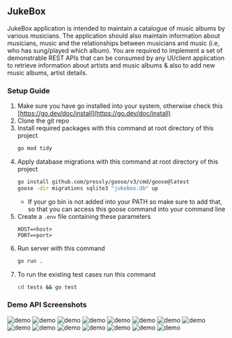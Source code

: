 ## JukeBox

JukeBox application is intended to maintain a catalogue of music albums by various musicians. The
application should also maintain information about musicians, music and the relationships between
musicians and music (i.e, who has sung/played which album). You are required to implement a set of
demonstrable REST APIs that can be consumed by any UI/client application to retrieve information
about artists and music albums & also to add new music albums, artist details.

### Setup Guide

1. Make sure you have go installed into your system, otherwise check this [https://go.dev/doc/install](https://go.dev/doc/install)
2. Clone the git repo
3. Install required packages with this command at root directory of this project
    ```bash
    go mod tidy
    ```
4. Apply database migrations with this command at root directory of this project
    ```bash
    go install github.com/pressly/goose/v3/cmd/goose@latest
    goose -dir migrations sqlite3 "jukebox.db" up
    ```
    - If your go bin is not added into your PATH so make sure to add that, so that you can access this goose command into your command line
5. Create a `.env` file containing these parameters
    ```.env
    HOST=<host>
    PORT=<port>
    ```
6. Run server with this command
    ```bash
    go run .
    ```
7. To run the existing test cases run this command
    ```bash
    cd tests && go test
    ```

### Demo API Screenshots

![demo](demo_images/album_1.png)
![demo](demo_images/album_2.png)
![demo](demo_images/musician_1.png)
![demo](demo_images/musician_2.png)
![demo](demo_images/musician_3.png)
![demo](demo_images/musician_4.png)
![demo](demo_images/musician_5.png)
![demo](demo_images/album_3.png)
![demo](demo_images/album_4.png)
![demo](demo_images/album_5.png)
![demo](demo_images/album_6.png)
![demo](demo_images/album_7.png)
![demo](demo_images/album_8.png)
![demo](demo_images/album_9.png)
![demo](demo_images/album_10.png)
